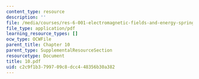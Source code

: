 ```yaml
---
content_type: resource
description: ''
file: /media/courses/res-6-001-electromagnetic-fields-and-energy-spring-2008/c2c9f1b3799709c8dcc448356b30a382_10.pdf
file_type: application/pdf
learning_resource_types: []
ocw_type: OCWFile
parent_title: Chapter 10
parent_type: SupplementalResourceSection
resourcetype: Document
title: 10.pdf
uid: c2c9f1b3-7997-09c8-dcc4-48356b30a382
---
```

